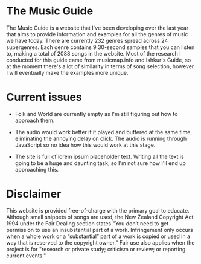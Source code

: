 # The Music Guide
The Music Guide is a website that I've been developing over the last year that aims to provide information and examples for all the genres of music we have today. There are currently 232 genres spread across 24 supergenres. Each genre contains 9 30-second samples that you can listen to, making a total of 2088 songs in the website. Most of the research I conducted for this guide came from musicmap.info and Ishkur's Guide, so at the moment there's a lot of similarity in terms of song selection, however I will eventually make the examples more unique.

# Current issues
- Folk and World are currently empty as I'm still figuring out how to approach them.

- The audio would work better if it played and buffered at the same time, eliminating the annoying delay on click. The audio is running through JavaScript so no idea how this would work at this stage.

- The site is full of lorem ipsum placeholder text. Writing all the text is going to be a huge and daunting task, so I'm not sure how I'll end up approaching this.

# Disclaimer
This website is provided free-of-charge with the primary goal to educate. Although small snippets of songs are used, the New Zealand Copyright Act 1994 under the Fair Dealing section states "You don’t need to get permission to use an insubstantial part of a work.  Infringement only occurs when a whole work or a “substantial” part of a work is copied or used in a way that is reserved to the copyright owner." Fair use also applies when the project is for "research or private study; criticism or review; or reporting current events." 
